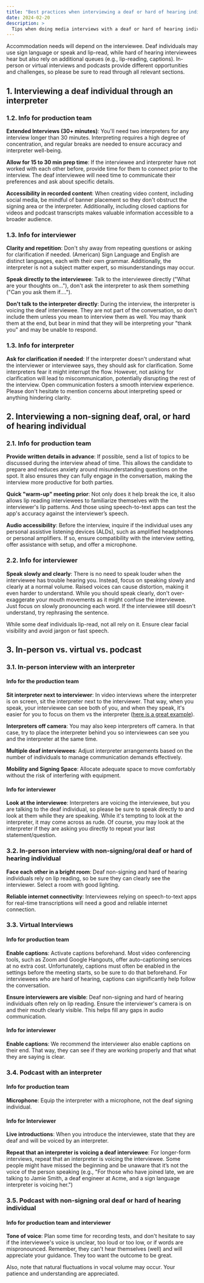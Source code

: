 ```yaml
---
title: "Best practices when interviewing a deaf or hard of hearing individuals (media interviews)"
date: 2024-02-20
description: >
  Tips when doing media interviews with a deaf or hard of hearing individuals
---
```


Accommodation needs will depend on the interviewee. Deaf individuals may use sign language or speak and lip-read, while hard of hearing interviewees hear but also rely on additional queues (e.g., lip-reading, captions). In-person or virtual interviews and podcasts provide different opportunities and challenges, so please be sure to read through all relevant sections. 

## 1. Interviewing a deaf individual through an interpreter

### 1.2. Info for production team 

**Extended Interviews (30+ minutes)**: You'll need two interpreters for any interview longer than 30 minutes. Interpreting requires a high degree of concentration, and regular breaks are needed to ensure accuracy and interpreter well-being.

**Allow for 15 to 30 min prep time**: If the interviewee and interpreter have not worked with each other before, provide time for them to connect prior to the interview. The deaf interviewee will need time to communicate their preferences and ask about specific details.

**Accessibility in recorded content**: When creating video content, including social media, be mindful of banner placement so they don't obstruct the signing area or the interpreter. Additionally, including closed captions for videos and podcast transcripts makes valuable information accessible to a broader audience.

### 1.3. Info for interviewer

**Clarity and repetition**: Don't shy away from repeating questions or asking for clarification if needed. (American) Sign Language and English are distinct languages, each with their own grammar. Additionally, the interpreter is not a subject matter expert, so misunderstandings may occur.  

**Speak directly to the interviewee**: Talk to the interviewee directly ("What are your thoughts on…"), don't ask the interpreter to ask them something ("Can you ask them if….").

**Don't talk to the interpreter directly**: During the interview, the interpreter is voicing the deaf interviewee. They are not part of the conversation, so don't include them unless you mean to interview them as well. You may thank them at the end, but bear in mind that they will be interpreting your "thank you" and may be unable to respond.

### 1.3. Info for interpreter 

**Ask for clarification if needed**: If the interpreter doesn't understand what the interviewer or interviewee says, they should ask for clarification. Some interpreters fear it might interrupt the flow. However, not asking for clarification will lead to miscommunication, potentially disrupting the rest of the interview. Open communication fosters a smooth interview experience. Please don't hesitate to mention concerns about interpreting speed or anything hindering clarity. 

## 2. Interviewing a non-signing deaf, oral, or hard of hearing individual  

### 2.1. Info for production team

**Provide written details in advance**: If possible, send a list of topics to be discussed during the interview ahead of time. This allows the candidate to prepare and reduces anxiety around misunderstanding questions on the spot. It also ensures they can fully engage in the conversation, making the interview more productive for both parties.

**Quick "warm-up" meeting prior**: Not only does it help break the ice, it also allows lip reading interviewees to familiarize themselves with the interviewer's lip patterns. And those using speech-to-text apps can test the app's accuracy against the interviewer’s speech.

**Audio accessibility**: Before the interview, inquire if the individual uses any personal assistive listening devices (ALDs), such as amplified headphones or personal amplifiers. If so, ensure compatibility with the interview setting, offer assistance with setup, and offer a microphone. 

### 2.2. Info for interviewer 

**Speak slowly and clearly**: There is no need to speak louder when the interviewee has trouble hearing you. Instead, focus on speaking slowly and clearly at a normal volume. Raised voices can cause distortion, making it even harder to understand.  While you should speak clearly, don't over-exaggerate your mouth movements as it might confuse the interviewee. Just focus on slowly pronouncing each word. If the interviewee still doesn't understand, try rephrasing the sentence.  

While some deaf individuals lip-read, not all rely on it. Ensure clear facial visibility and avoid jargon or fast speech.

## 3. In-person vs. virtual vs. podcast

### 3.1. In-person interview with an interpreter

#### Info for the production team

**Sit interpreter next to interviewer**: In video interviews where the interpreter is on screen, sit the interpreter next to the interviewer. That way, when you speak, your interviewee can see both of you, and when they speak, it's easier for you to focus on them vs the interpreter ([here is a great example](https://www.youtube.com/watch?v=3fYd5vQFWw8)).

**Interpreters off camera**: You may also keep interpreters off camera. In that case, try to place the interpreter behind you so interviewees can see you and the interpreter at the same time. 

**Multiple deaf interviewees**: Adjust interpreter arrangements based on the number of individuals to manage communication demands effectively. 

**Mobility and Signing Space**: Allocate adequate space to move comfortably without the risk of interfering with equipment.

#### Info for interviewer 

**Look at the interviewee**: Interpreters are voicing the interviewee, but you are talking to the deaf individual, so please be sure to speak directly to and look at them while they are speaking. While it's tempting to look at the interpreter, it may come across as rude. Of course, you may look at the interpreter if they are asking you directly to repeat your last statement/question. 

### 3.2. In-person interview with non-signing/oral deaf or hard of hearing individual 

**Face each other in a bright room**: Deaf non-signing and hard of hearing individuals rely on lip reading, so be sure they can clearly see the interviewer. Select a room with good lighting.

**Reliable internet connectivity**: Interviewees relying on speech-to-text apps for real-time transcriptions will need a good and reliable internet connection.  

### 3.3. Virtual Interviews

#### Info for production team

**Enable captions**: Activate captions beforehand. Most video conferencing tools, such as Zoom and Google Hangouts, offer auto-captioning services at no extra cost. Unfortunately, captions must often be enabled in the settings before the meeting starts, so be sure to do that beforehand. For interviewees who are hard of hearing, captions can significantly help  follow the conversation. 

**Ensure interviewers are visible**: Deaf non-signing and hard of hearing individuals often rely on lip reading. Ensure the interviewer's camera is on and their mouth clearly visible. This helps fill any gaps in audio communication. 

#### Info for interviewer 

**Enable captions**: We recommend the interviewer also enable captions on their end. That way, they can see if they are working properly and that what they are saying is clear.

### 3.4. Podcast with an interpreter 

#### Info for production team

**Microphone**: Equip the interpreter with a microphone, not the deaf signing individual.

#### Info for Interviewer

**Live introductions**: When you introduce the interviewee, state that they are deaf and will be voiced by an interpreter. 

**Repeat that an interpreter is voicing a deaf interviewee**: For longer-form interviews, repeat that an interpreter is voicing the interviewee. Some people might have missed the beginning and be unaware that it’s not the voice of the person speaking (e.g., "For those who have joined late, we are talking to Jamie Smith, a deaf engineer at Acme, and a sign language interpreter is voicing her.") 

### 3.5. Podcast with non-signing oral deaf or hard of hearing individual 

#### Info for production team and interviewer 

**Tone of voice**: Plan some time for recording tests, and don't hesitate to say if the interviewee's voice is unclear, too loud or too low, or if words are mispronounced. Remember, they can't hear themselves (well) and will appreciate your guidance. They too want the outcome to be great. 

Also, note that natural fluctuations in vocal volume may occur. Your patience and understanding are appreciated.
